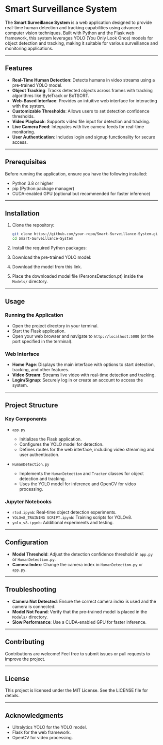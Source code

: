 # Smart Surveillance System

The **Smart Surveillance System** is a web application designed to provide real-time human detection and tracking capabilities using advanced computer vision techniques. Built with Python and the Flask web framework, this system leverages YOLO (You Only Look Once) models for object detection and tracking, making it suitable for various surveillance and monitoring applications.

---

## Features

- **Real-Time Human Detection**: Detects humans in video streams using a pre-trained YOLO model.
- **Object Tracking**: Tracks detected objects across frames with tracking algorithms like ByteTrack or BoTSORT.
- **Web-Based Interface**: Provides an intuitive web interface for interacting with the system.
- **Customizable Thresholds**: Allows users to set detection confidence thresholds.
- **Video Playback**: Supports video file input for detection and tracking.
- **Live Camera Feed**: Integrates with live camera feeds for real-time monitoring.
- **User Authentication**: Includes login and signup functionality for secure access.

---

## Prerequisites

Before running the application, ensure you have the following installed:

- Python 3.8 or higher
- pip (Python package manager)
- CUDA-enabled GPU (optional but recommended for faster inference)

---

## Installation

1. Clone the repository:
   ```bash
   git clone https://github.com/your-repo/Smart-Surveillance-System.git
   cd Smart-Surveillance-System
   ```

2. Install the required Python packages:

3. Download the pre-trained YOLO model:

4. Download the model from this link.

5. Place the downloaded model file (PersonsDetection.pt) inside the `Models/` directory.

---

## Usage

### Running the Application

- Open the project directory in your terminal.
- Start the Flask application.
- Open your web browser and navigate to `http://localhost:5000` (or the port specified in the terminal).

### Web Interface

- **Home Page**: Displays the main interface with options to start detection, tracking, and other features.
- **Video Stream**: Streams live video with real-time detection and tracking.
- **Login/Signup**: Securely log in or create an account to access the system.

---

## Project Structure

### Key Components

- `app.py`
  - Initializes the Flask application.
  - Configures the YOLO model for detection.
  - Defines routes for the web interface, including video streaming and user authentication.

- `HumanDetection.py`
  - Implements the `HumanDetection` and `Tracker` classes for object detection and tracking.
  - Uses the YOLO model for inference and OpenCV for video processing.

### Jupyter Notebooks

- `rtod.ipynb`: Real-time object detection experiments.
- `YOLOv8_TRAINING SCRIPT.ipynb`: Training scripts for YOLOv8.
- `yolo_v8.ipynb`: Additional experiments and testing.

---

## Configuration

- **Model Threshold**: Adjust the detection confidence threshold in `app.py` or `HumanDetection.py`.
- **Camera Index**: Change the camera index in `HumanDetection.py` or `app.py`.

---

## Troubleshooting

- **Camera Not Detected**: Ensure the correct camera index is used and the camera is connected.
- **Model Not Found**: Verify that the pre-trained model is placed in the `Models/` directory.
- **Slow Performance**: Use a CUDA-enabled GPU for faster inference.

---

## Contributing

Contributions are welcome! Feel free to submit issues or pull requests to improve the project.

---

## License

This project is licensed under the MIT License. See the LICENSE file for details.

---

## Acknowledgments

- Ultralytics YOLO for the YOLO model.
- Flask for the web framework.
- OpenCV for video processing.

